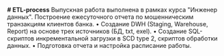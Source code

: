 <b># ETL-process</b>
Выпускная работа выполнена в рамках курса "Инженер данных".
Построение ежесуточного отчета по мошенническим транзакциям клиентов банка.
•	Создание DWH (Staging, Warehouse, Report) на основе трех источников (БД, txt, exel).
•	Создание SQL-скриптов инкрементальной загрузки в SCD type 2, скриптов обработки данных.
•	Подготовка отчета и настройка расписание работы.
